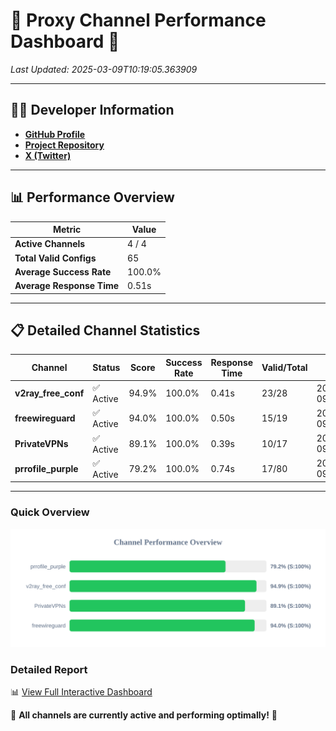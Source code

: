 # 🌟 Proxy Channel Performance Dashboard 🌟

_Last Updated: 2025-03-09T10:19:05.363909_

---

## 👩‍💻 Developer Information

- **[GitHub Profile](https://github.com/4n0nymou3)**  
- **[Project Repository](https://github.com/4n0nymou3/multi-proxy-config-fetcher)**  
- **[X (Twitter)](https://x.com/4n0nymou3)**  

---

## 📊 Performance Overview

| Metric                | Value       |
|-----------------------|-------------|
| **Active Channels**   | 4 / 4       |
| **Total Valid Configs** | 65          |
| **Average Success Rate** | 100.0%      |
| **Average Response Time** | 0.51s       |

---

## 📋 Detailed Channel Statistics

| Channel          | Status     | Score  | Success Rate | Response Time | Valid/Total | Last Success               |
|------------------|------------|--------|--------------|---------------|-------------|----------------------------|
| **v2ray_free_conf**  | ✅ Active  | 94.9%  | 100.0% | 0.41s         | 23/28       | 2025-03-09T10:19:04.391897 |
| **freewireguard**  | ✅ Active  | 94.0%  | 100.0% | 0.50s         | 15/19       | 2025-03-09T10:19:05.361988 |
| **PrivateVPNs**  | ✅ Active  | 89.1%  | 100.0% | 0.39s         | 10/17       | 2025-03-09T10:19:04.818398 |
| **prrofile_purple**  | ✅ Active  | 79.2%  | 100.0% | 0.74s         | 17/80       | 2025-03-09T10:19:03.893180 |

---

### Quick Overview
<div align="center">
  <a href="https://raw.githubusercontent.com/nullluser/NullRepo/refs/heads/main/assets/channel_stats_chart.svg">
    <img src="https://raw.githubusercontent.com/nullluser/NullRepo/refs/heads/main/assets/channel_stats_chart.svg" alt="Source Performance Statistics" width="800">
  </a>
</div>

### Detailed Report
📊 [View Full Interactive Dashboard](https://htmlpreview.github.io/?https://github.com/nullluser/NullRepo/blob/main/assets/performance_report.html)

🎉 **All channels are currently active and performing optimally!** 🎉
